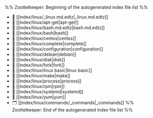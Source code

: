 %% Zoottelkeeper: Beginning of the autogenerated index file list  %%
- 📄 [[index/linux/_linux.md.edtz|_linux.md.edtz]]
- 📄 [[index/linux/apt-get|apt-get]]
- 📄 [[index/linux/bash.md.edtz|bash.md.edtz]]
- 📄 [[index/linux/bash|bash]]
- 📄 [[index/linux/centos|centos]]
- 📄 [[index/linux/complete|complete]]
- 📄 [[index/linux/configuration|configuration]]
- 📄 [[index/linux/debian|debian]]
- 📄 [[index/linux/disk|disk]]
- 📄 [[index/linux/fork|fork]]
- 📄 [[index/linux/linux basic|linux basic]]
- 📄 [[index/linux/make|make]]
- 📄 [[index/linux/process|process]]
- 📄 [[index/linux/rpm|rpm]]
- 📄 [[index/linux/systemd|systemd]]
- 📄 [[index/linux/yum|yum]]
- 🗂️ [[index/linux/commands/_commands|_commands]]
%% Zoottelkeeper: End of the autogenerated index file list  %%
